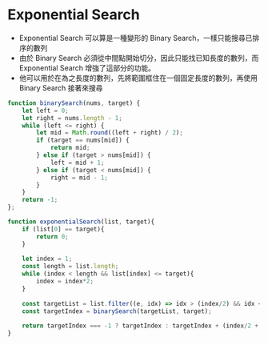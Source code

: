 # Exponential Search

* Exponential Search 可以算是一種變形的 Binary Search，一樣只能搜尋已排序的數列
* 由於 Binary Search 必須從中間點開始切分，因此只能找已知長度的數列，而 Exponential Search 增強了這部分的功能。
* 他可以用於在為之長度的數列，先將範圍框住在一個固定長度的數列，再使用 Binary Search 接著來搜尋

```js
function binarySearch(nums, target) {
    let left = 0;
    let right = nums.length - 1;
    while (left <= right) {
        let mid = Math.round((left + right) / 2);
        if (target == nums[mid]) {
            return mid;
        } else if (target > nums[mid]) {
            left = mid + 1;
        } else if (target < nums[mid]) {
            right = mid - 1;
        }
    }
    return -1;
};

function exponentialSearch(list, target){
    if (list[0] == target){
        return 0;
    }
 
    let index = 1;
    const length = list.length;
    while (index < length && list[index] <= target){
        index = index*2;
    }
    
    const targetList = list.filter((e, idx) => idx > (index/2) && idx < index);
    const targetIndex = binarySearch(targetList, target);
 
    return targetIndex === -1 ? targetIndex : targetIndex + (index/2 + 1);
}
```
